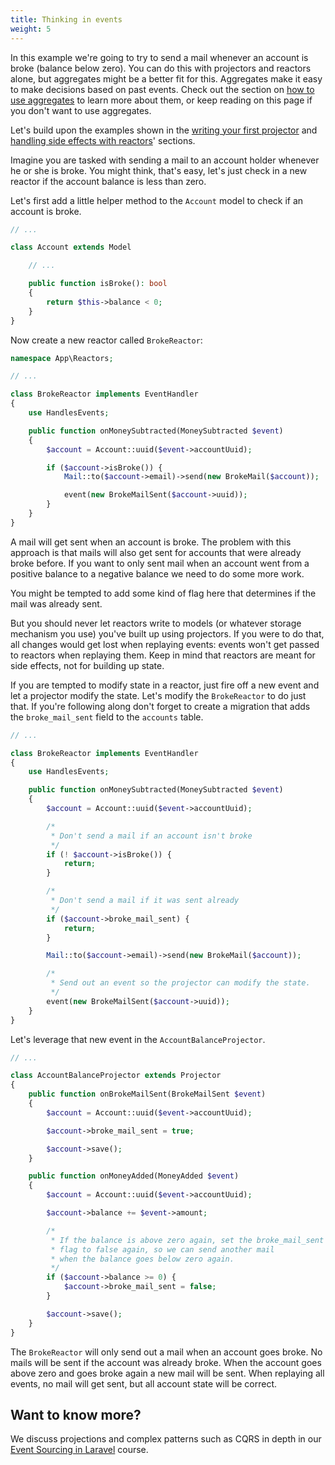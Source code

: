```yaml
---
title: Thinking in events
weight: 5
---
```


In this example we're going to try to send a mail whenever an account is broke (balance below zero). You can do this with projectors and reactors alone, but aggregates might be a better fit for this. Aggregates make it easy to make decisions based on past events. Check out the section on [how to use aggregates](/laravel-event-sourcing/v4/introduction) to learn more about them, or keep reading on this page if you don't want to use aggregates.

Let's build upon the examples shown in the [writing your first projector](/laravel-event-sourcing/v4/using-projectors/writing-your-first-projector) and [handling side effects with reactors](/laravel-event-sourcing/v4/using-reactors/writing-your-first-reactor)' sections.

Imagine you are tasked with sending a mail to an account holder whenever he or she is broke. You might think, that's easy, let's just check in a new reactor if the account balance is less than zero.

Let's first add a little helper method to the `Account` model to check if an account is broke.

```php
// ...

class Account extends Model

    // ...

    public function isBroke(): bool
    {
        return $this->balance < 0;
    }
}
```

Now create a new reactor called `BrokeReactor`:

```php
namespace App\Reactors;

// ...

class BrokeReactor implements EventHandler
{
    use HandlesEvents;

    public function onMoneySubtracted(MoneySubtracted $event)
    {
        $account = Account::uuid($event->accountUuid);

        if ($account->isBroke()) {
            Mail::to($account->email)->send(new BrokeMail($account));

            event(new BrokeMailSent($account->uuid));
        }
    }
}
```

A mail will get sent when an account is broke. The problem with this approach is that mails will also get sent for accounts that were already broke before. If you want to only sent mail when an account went from a positive balance to a negative balance we need to do some more work.

You might be tempted to add some kind of flag here that determines if the mail was already sent.

But you should never let reactors write to models (or whatever storage mechanism you use) you've built up using projectors. If you were to do that, all changes would get lost when replaying events: events won't get passed to reactors when replaying them. Keep in mind that reactors are meant for side effects, not for building up state.

If you are tempted to modify state in a reactor, just fire off a new event and let a projector modify the state. Let's modify the `BrokeReactor` to do just that. If you're following along don't forget to create a migration that adds the `broke_mail_sent` field to the `accounts` table.

```php
// ...

class BrokeReactor implements EventHandler
{
    use HandlesEvents;

    public function onMoneySubtracted(MoneySubtracted $event)
    {
        $account = Account::uuid($event->accountUuid);

        /*
         * Don't send a mail if an account isn't broke
         */
        if (! $account->isBroke()) {
            return;
        }

        /*
         * Don't send a mail if it was sent already
         */
        if ($account->broke_mail_sent) {
            return;
        }

        Mail::to($account->email)->send(new BrokeMail($account));

        /*
         * Send out an event so the projector can modify the state.
         */
        event(new BrokeMailSent($account->uuid));
    }
}
```

Let's leverage that new event in the `AccountBalanceProjector`.

```php
// ...

class AccountBalanceProjector extends Projector
{
    public function onBrokeMailSent(BrokeMailSent $event)
    {
        $account = Account::uuid($event->accountUuid);

        $account->broke_mail_sent = true;

        $account->save();
    }

    public function onMoneyAdded(MoneyAdded $event)
    {
        $account = Account::uuid($event->accountUuid);

        $account->balance += $event->amount;

        /*
         * If the balance is above zero again, set the broke_mail_sent
         * flag to false again, so we can send another mail
         * when the balance goes below zero again.
         */
        if ($account->balance >= 0) {
            $account->broke_mail_sent = false;
        }

        $account->save();
    }
}
```

The `BrokeReactor` will only send out a mail when an account goes broke. No mails will be sent if the account was already broke. When the account goes above zero and goes broke again a new mail will be sent.  When replaying all events, no mail will get sent, but all account state will be correct.

## Want to know more?

We discuss projections and complex patterns such as CQRS in depth in our [Event Sourcing in Laravel](https://event-sourcing-laravel.com/) course.
